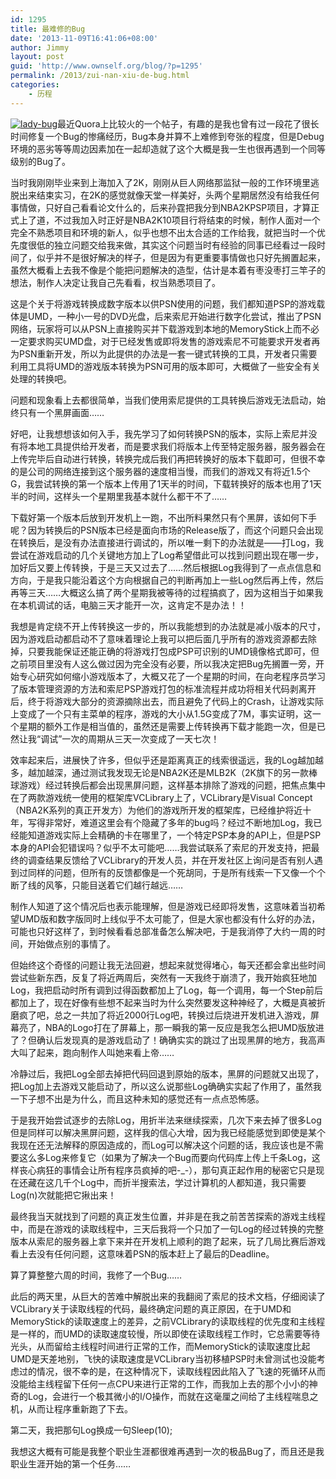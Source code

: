 ```yaml
---
id: 1295
title: 最难修的Bug
date: '2013-11-09T16:41:06+08:00'
author: Jimmy
layout: post
guid: 'http://www.ownself.org/blog/?p=1295'
permalink: /2013/zui-nan-xiu-de-bug.html
categories:
    - 历程
---
```


[![lady-bug](http://www.ownself.org/blog/wp-content/uploads/2013/11/lady-bug-300x180.jpg)](http://www.ownself.org/blog/wp-content/uploads/2013/11/lady-bug.jpg)最近Quora上比较火的一个帖子，有趣的是我也曾有过一段花了很长时间修复一个Bug的惨痛经历，Bug本身并算不上难修到夸张的程度，但是Debug环境的恶劣等等周边因素加在一起却造就了这个大概是我一生也很再遇到一个同等级别的Bug了。

当时我刚刚毕业来到上海加入了2K，刚刚从巨人网络那监狱一般的工作环境里逃脱出来结束实习，在2K的感觉就像天堂一样美好，头两个星期居然没有给我任何事情做，只好自己看看论文什么的，后来孙霆把我分到NBA2KPSP项目，才算正式上了道，不过我加入时正好是NBA2K10项目行将结束的时候，制作人面对一个完全不熟悉项目和环境的新人，似乎也想不出太合适的工作给我，就把当时一个优先度很低的独立问题交给我来做，其实这个问题当时有经验的同事已经看过一段时间了，似乎并不是很好解决的样子，但是因为有更重要事情做也只好先搁置起来，虽然大概看上去我不像是个能把问题解决的造型，估计是本着有枣没枣打三竿子的想法，制作人决定让我自己先看看，权当熟悉项目了。

这是个关于将游戏转换成数字版本以供PSN使用的问题，我们都知道PSP的游戏载体是UMD，一种小一号的DVD光盘，后来索尼开始进行数字化尝试，推出了PSN网络，玩家将可以从PSN上直接购买并下载游戏到本地的MemoryStick上而不必一定要求购买UMD盘，对于已经发售或即将发售的游戏索尼不可能要求开发者再为PSN重新开发，所以为此提供的办法是一套一键式转换的工具，开发者只需要利用工具将UMD的游戏版本转换为PSN可用的版本即可，大概做了一些安全有关处理的转换吧。

问题和现象看上去都很简单，当我们使用索尼提供的工具转换后游戏无法启动，始终只有一个黑屏画面……

好吧，让我想想该如何入手，我先学习了如何转换PSN的版本，实际上索尼并没有将本地工具提供给开发者，而是要求我们将版本上传至特定服务器，服务器会在上传完毕后自动进行转换，转换完成后我们再把转换好的版本下载即可，但很不幸的是公司的网络连接到这个服务器的速度相当慢，而我们的游戏又有将近1.5个G，我尝试转换的第一个版本上传用了1天半的时间，下载转换好的版本也用了1天半的时间，这样头一个星期里我基本就什么都干不了……

下载好第一个版本后放到开发机上一跑，不出所料果然只有个黑屏，该如何下手呢？因为转换后的PSN版本已经是面向市场的Release版了，而这个问题只会出现在转换后，是没有办法直接进行调试的，所以唯一剩下的办法就是——打Log，我尝试在游戏启动的几个关键地方加上了Log希望借此可以找到问题出现在哪一步，加好后又要上传转换，于是三天又过去了……然后根据Log我得到了一点点信息和方向，于是我只能沿着这个方向根据自己的判断再加上一些Log然后再上传，然后再等三天……大概这么搞了两个星期我被等待的过程搞疯了，因为这相当于如果我在本机调试的话，电脑三天才能开一次，这肯定不是办法！！

我想是肯定绕不开上传转换这一步的，所以我能想到的办法就是减小版本的尺寸，因为游戏启动都启动不了意味着理论上我可以把后面几乎所有的游戏资源都去除掉，只要我能保证还能正确的将游戏打包成PSP可识别的UMD镜像格式即可，但之前项目里没有人这么做过因为完全没有必要，所以我决定把Bug先搁置一旁，开始专心研究如何缩小游戏版本了，大概又花了一个星期的时间，在向老程序员学习了版本管理资源的方法和索尼PSP游戏打包的标准流程并成功将相关代码剥离开后，终于将游戏大部分的资源摘除出去，而且避免了代码上的Crash，让游戏实际上变成了一个只有主菜单的程序，游戏的大小从1.5G变成了7M，事实证明，这一个星期的额外工作是相当值的，虽然还是需要上传转换再下载才能跑一次，但是已然让我“调试”一次的周期从三天一次变成了一天七次！

效率起来后，进展快了许多，但似乎还是距离真正的线索很遥远，我的Log越加越多，越加越深，通过测试我发现无论是NBA2K还是MLB2K（2K旗下的另一款棒球游戏）经过转换后都会出现黑屏问题，这样基本排除了游戏的问题，把焦点集中在了两款游戏统一使用的框架库VCLibrary上了，VCLibrary是Visual Concept（NBA2K系列的真正开发方）为他们的游戏所开发的框架库，已经维护将近十年，写得非常好，难道这里会有个隐藏了多年的bug吗？经过不断地加Log，我已经能知道游戏实际上会精确的卡在哪里了，一个特定PSP本身的API上，但是PSP本身的API会犯错误吗？似乎不太可能吧……我尝试联系了索尼的开发支持，把最终的调查结果反馈给了VCLibrary的开发人员，并在开发社区上询问是否有别人遇到过同样的问题，但所有的反馈都像是一个死胡同，于是所有线索一下又像一个个断了线的风筝，只能目送着它们越行越远……

制作人知道了这个情况后也表示能理解，但是游戏已经即将发售，这意味着当初希望UMD版和数字版同时上线似乎不太可能了，但是大家也都没有什么好的办法，可能也只好这样了，到时候看看总部准备怎么解决吧，于是我消停了大约一周的时间，开始做点别的事情了。

但始终这个奇怪的问题让我无法回避，想起来就觉得堵心，每天还都会拿出些时间尝试些新东西，反复了将近两周后，突然有一天我终于崩溃了，我开始疯狂地加Log，我把启动时所有调到过得函数都加上了Log，每一个调用，每一个Step前后都加上了，现在好像有些想不起来当时为什么突然要发这种神经了，大概是真被折磨疯了吧，总之一共加了将近2000行Log吧，转换过后烧进开发机进入游戏，屏幕亮了，NBA的Logo打在了屏幕上，那一瞬我的第一反应是我怎么把UMD版放进了？但确认后发现真的是游戏启动了！确确实实的跳过了出现黑屏的地方，我高声大叫了起来，跑向制作人叫她来看上帝……

冷静过后，我把Log全部去掉把代码回退到原始的版本，黑屏的问题就又出现了，把Log加上去游戏又能启动了，所以这么说那些Log确确实实起了作用了，虽然我一下子想不出是为什么，而且这种未知的感觉还有一点点恐怖感。

于是我开始尝试逐步的去除Log，用折半法来继续探索，几次下来去掉了很多Log但是同样可以解决黑屏问题，这样我的信心大增，因为我已经能感觉到即使是某个我现在还无法解释的原因造成的，而Log可以解决这个问题的话，我应该也是不需要这么多Log来修复它（如果为了解决一个Bug而要向代码库上传上千条Log，这样丧心病狂的事情会让所有程序员疯掉的吧-\_-），那句真正起作用的秘密它只是现在还藏在这几千个Log中，而折半搜索法，学过计算机的人都知道，我只需要Log(n)次就能把它揪出来！

最终我当天就找到了问题的真正发生位置，并非是在我之前苦苦探索的游戏主线程中，而是在游戏的读取线程中，三天后我将一个只加了一句Log的经过转换的完整版本从索尼的服务器上拿下来并在开发机上顺利的跑了起来，玩了几局比赛后游戏看上去没有任何问题，这意味着PSN的版本赶上了最后的Deadline。

算了算整整六周的时间，我修了一个Bug……

此后的两天里，从巨大的苦难中解脱出来的我翻阅了索尼的技术文档，仔细阅读了VCLibrary关于读取线程的代码，最终确定问题的真正原因，在于UMD和MemoryStick的读取速度上的差异，之前VCLibrary的读取线程的优先度和主线程是一样的，而UMD的读取速度较慢，所以即使在读取线程工作时，它总需要等待光头，从而留给主线程时间进行正常的工作，而MemoryStick的读取速度比起UMD是天差地别，飞快的读取速度是VCLibrary当初移植PSP时未曾测试也没能考虑过的情况，很不幸的是，在这种情况下，读取线程因此陷入了飞速的死循环从而没能给主线程留下任何一点CPU来进行正常的工作，而我加上去的那个小小的神奇的Log，会进行一个极其微小的I/O操作，而就在这毫厘之间给了主线程喘息之机，从而让程序重新跑了下去。

第二天，我把那句Log换成一句Sleep(10);

我想这大概有可能是我整个职业生涯都很难再遇到一次的极品Bug了，而且还是我职业生涯开始的第一个任务……
